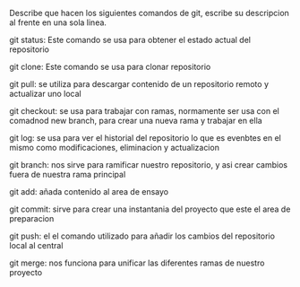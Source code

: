 Describe que hacen los siguientes comandos de git, escribe su descripcion al frente en una sola linea.

git status: Este comando se usa para obtener el estado actual del repositorio

git clone: Este comando se usa para clonar repositorio

git pull: se utiliza para descargar contenido de un repositorio remoto y actualizar uno local 

git checkout: se usa para trabajar con ramas, normamente ser usa con el comadnod new branch, para crear una nueva rama y trabajar en ella

git log: se usa para ver el historial del repositorio lo que es evenbtes en el mismo como modificaciones, eliminacion y actualizacion

git branch: nos sirve para ramificar nuestro repositorio, y asi crear cambios fuera de nuestra rama principal

git add: añada contenido al area de ensayo 

git commit: sirve para crear una instantania del proyecto que este el area de preparacion

git push: el el comando utilizado para añadir los cambios del repositorio local al central 

git merge: nos funciona para unificar las diferentes ramas de nuestro proyecto
